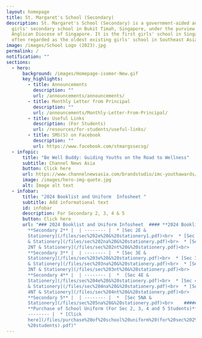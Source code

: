```yaml
---
layout: homepage
title: St. Margaret's School (Secondary)
description: St. Margaret's School (Secondary) is a government-aided autonomous
  girls' secondary school in Bukit Timah, Singapore, under the purview of the
  Anglican Diocese of Singapore. It is the first girls' school in Singapore and
  often regarded as the oldest existing girls' school in Southeast Asia.
image: /images/School Logo (2023).jpg
permalink: /
notification: ""
sections:
  - hero:
      background: /images/Homepage-isomer-New.gif
      key_highlights:
        - title: Announcements
          description: ""
          url: /announcements/announcements/
        - title: Monthly Letter from Principal
          description: ""
          url: /announcements/Monthly-Letter-From-Principal/
        - title: Useful Links
          description: (For Students)
          url: /resources/for-students/useful-links/
        - title: SMS(S) on Facebook
          description: ""
          url: https://www.facebook.com/stmargssecsg/
  - infopic:
      title: "Be Well Buddy: Guiding Youths on the Road to Wellness"
      subtitle: Channel News Asia
      button: Click here
      url: https://www.channelnewsasia.com/brandstudio/imc-youthawards/stmargaretssec?fbclid=IwAR39IXh7_bvpCPjr-s25AyR-MDoQorUDbW4D2-2fmMP8DF3TEllc1HG87ms
      image: /images/hero-img-quote.jpg
      alt: Image alt text
  - infobar:
      title: "2024 Booklist and Uniform  Infosheet "
      subtitle: Add informational text
      id: infobar
      description: For Secondary 2, 3, 4 & 5
      button: Click here
      url: "### 2024 Booklist and Uniform Infosheet  #### **2024 Booklists**<br>   |
        **Secondary 2** |  | -------- |  * [Sec 2E &
        Stationery](/files/sec%202e%20&%20stationery1.pdf)<br>  * [Sec 2NA
        & Stationery](/files/sec%202na%20&%20stationery.pdf)<br>  * [Sec
        2NT & Stationery](/files/sec%202nt%20&%20stationery.pdf)<br>   |
        **Secondary 3** |  | -------- |  * [Sec 3E &
        Stationery](/files/sec%203e%20&%20stationery.pdf)<br>  * [Sec 3NA
        & Stationery](/files/sec%203na%20&%20stationery.pdf)<br>  * [Sec
        3NT & Stationery](/files/sec%203nt%20&%20stationery.pdf)<br>   |
        **Secondary 4** |  | -------- |  *  [Sec 4E &
        Stationery](/files/sec%204e%20&%20stationery.pdf)<br>  * [Sec 4NA
        & Stationery](/files/sec%204na%20&%20stationery.pdf)<br>  * [Sec
        4NT & Stationery](/files/sec%204nt%20&%20stationery.pdf)<br>   |
        **Secondary 5** |  | -------- |  *  [Sec 5NA &
        Stationery](/files/sec%205na%20&%20stationery.pdf)<br>    #####
        **Purchase of School Uniform (For Sec 2, 3, 4 and 5 Students)**  |  |  |
        -------- |  * [Click
        here](/files/purchase%20of%20school%20uniform%20(for%20sec%202%20to%205\
        %20students).pdf)"
---
```

